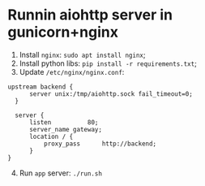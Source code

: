 # Runnin aiohttp server in gunicorn+nginx

1. Install `nginx`: `sudo apt install nginx`;
2. Install python libs: `pip install -r requirements.txt`;
3. Update `/etc/nginx/nginx.conf`:
  ```
  upstream backend {
		server unix:/tmp/aiohttp.sock fail_timeout=0;
	}

	server {
		listen          80;
		server_name	gateway;
		location / {
			proxy_pass      http://backend;
		}
  }

  ```
4. Run `app` server: `./run.sh`
